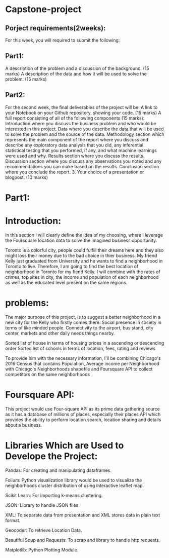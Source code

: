 # Capstone-project

## Porject requirements(2weeks):

For this week, you will required to submit the following:
## Part1:
A description of the problem and a discussion of the background. (15 marks)
A description of the data and how it will be used to solve the problem. (15 marks)

## Part2:
For the second week, the final deliverables of the project will be:
A link to your Notebook on your Github repository, showing your code. (15 marks)
A full report consisting of all of the following components (15 marks):
Introduction where you discuss the business problem and who would be interested in this project.
Data where you describe the data that will be used to solve the problem and the source of the data.
Methodology section which represents the main component of the report where you discuss and describe any exploratory data analysis that you did, any inferential statistical testing that you performed, if any, and what machine learnings were used and why.
Results section where you discuss the results.
Discussion section where you discuss any observations you noted and any recommendations you can make based on the results.
Conclusion section where you conclude the report.
3. Your choice of a presentation or blogpost. (10 marks)

# Part1:
# Introduction: 
In this section I will clearly define the idea of my choosing, where I leverage the Foursquare location data to solve the imagined business opportunity.

Toronto is a colorful city, people could fulfill their dreams here and they also might loss their money due to the bad choice in thier business. My friend Kelly just graduated from University and he wants to find a neighborhood in Toronto to live.  Therefore, I am going to find the best location of neighborhood in Toronto for my fiend Kelly. 
I will combine with the rates of crimes, top sites in city, the income and population of each neighborhood as well as the educated level present on the same regions.

# problems:
The major purpose of this project, is to suggest a better neighborhood in a new city for the Kelly who firstly comes there. Social presence in society in terms of like minded people. Connectivity to the airport, bus stand, city center, markets and other daily needs things nearby.

Sorted list of house in terms of housing prices in a ascending or descending order
Sorted list of schools in terms of location, fees, rating and reviews


To provide him with the necessary information, I'll be combining  Chicago's 2016 Census that contains Population, Average income per Neighborhood with  Chicago's Neighborhoods shapefile and Foursquare API to collect competitors on the same neighborhoods

# Foursquare API:
This project would use Four-square API as its prime data gathering source as it has a database of millions of places, especially their places API which provides the ability to perform location search, location sharing and details about a business.

# Libraries Which are Used to Develope the Project:
Pandas: For creating and manipulating dataframes.

Folium: Python visualization library would be used to visualize the neighborhoods cluster distribution of using interactive leaflet map.

Scikit Learn: For importing k-means clustering.

JSON: Library to handle JSON files.

XML: To separate data from presentation and XML stores data in plain text format.

Geocoder: To retrieve Location Data.

Beautiful Soup and Requests: To scrap and library to handle http requests.

Matplotlib: Python Plotting Module.
